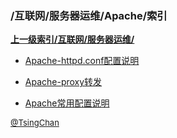 ### /互联网/服务器运维/Apache/索引


**[上一级索引/互联网/服务器运维/](/互联网/服务器运维/)**

- [Apache-httpd.conf配置说明](/互联网/服务器运维/Apache/Apache-httpd.conf配置说明)

- [Apache-proxy转发](/互联网/服务器运维/Apache/Apache-proxy转发)

- [Apache常用配置说明](/互联网/服务器运维/Apache/Apache常用配置说明)


<font size=2 color='grey'> [@TsingChan](http://www.9ong.com/) </font>

